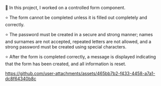 🐣 In this project, I worked on a controlled form component.

⭐️ The form cannot be completed unless it is filled out completely and correctly.

⭐️ The password must be created in a secure and strong manner; names and surnames are not accepted, repeated letters are not allowed, and a strong password must be created using special characters.

⭐️ After the form is completed correctly, a message is displayed indicating that the form has been created, and all information is reset.




https://github.com/user-attachments/assets/465bb7b2-f433-4458-a7a1-dc8f64340b8c

